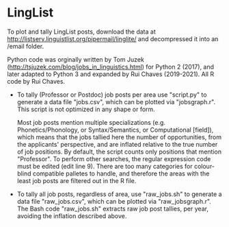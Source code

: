 # LingList
To plot and tally LingList posts, download the data at http://listserv.linguistlist.org/pipermail/linglite/ and decompressed it into an /email folder.

Python code was orginally written by Tom Juzek (http://tsjuzek.com/blog/jobs_in_linguistics.html) for Python 2 (2017), and later adapted to Python 3 and expanded by Rui Chaves (2019-2021). All R code by Rui Chaves. 

* To tally (Professor or Postdoc) job posts per area use "script.py" to generate a data file "jobs.csv", which can be plotted via "jobsgraph.r".
  This script is not optimized in any shape or form.
  
  Most job posts mention multiple specializations (e.g. Phonetics/Phonology, or Syntax/Semantics, or Computational [field]), which means that the jobs tallied here the number of opportunities, from the applicants' perspective, and are inflated relative to the true number of job positions. By default, the script counts only positions that mention "Professor". To perform other searches, the regular expression code must be edited (edit line 9). 
There are too many categories for colour-blind compatible palletes to handle, and therefore the areas with the least job posts are filtered out in the R file.
  

* To tally all job posts, regardless of area, use "raw_jobs.sh" to generate a data file "raw_jobs.csv", which can be plotted via "raw_jobsgraph.r".
  The Bash code "raw_jobs.sh" extracts raw job post tallies, per year, avoiding the inflation described above.

